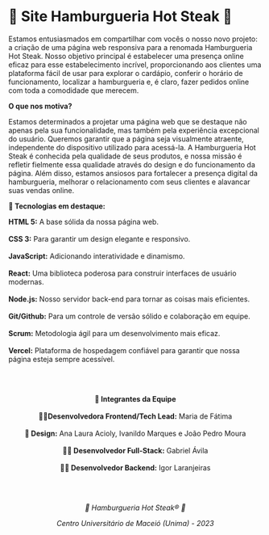 # 🍔 Site Hamburgueria Hot Steak 🍔

Estamos entusiasmados em compartilhar com vocês o nosso novo projeto: a criação de uma página web responsiva para a renomada Hamburgueria Hot Steak. Nosso objetivo principal é estabelecer uma presença online eficaz para esse estabelecimento incrível, proporcionando aos clientes uma plataforma fácil de usar para explorar o cardápio, conferir o horário de funcionamento, localizar a hamburgueria e, é claro, fazer pedidos online com toda a comodidade que merecem.

<b>O que nos motiva?</b>

Estamos determinados a projetar uma página web que se destaque não apenas pela sua funcionalidade, mas também pela experiência excepcional do usuário. Queremos garantir que a página seja visualmente atraente, independente do dispositivo utilizado para acessá-la. A Hamburgueria Hot Steak é conhecida pela qualidade de seus produtos, e nossa missão é refletir fielmente essa qualidade através do design e do funcionamento da página. Além disso, estamos ansiosos para fortalecer a presença digital da hamburgueria, melhorar o relacionamento com seus clientes e alavancar suas vendas online.

<b>🚩 Tecnologias em destaque:</b>

**HTML 5:** A base sólida da nossa página web.
<br>
<br>
**CSS 3:** Para garantir um design elegante e responsivo.
<br>
<br>
**JavaScript:** Adicionando interatividade e dinamismo.
<br>
<br>
**React:** Uma biblioteca poderosa para construir interfaces de usuário modernas.
<br>
<br>
**Node.js:** Nosso servidor back-end para tornar as coisas mais eficientes.
<br>
<br>
**Git/Github:** Para um controle de versão sólido e colaboração em equipe.
<br>
<br>
**Scrum:** Metodologia ágil para um desenvolvimento mais eficaz.
<br>
<br>
**Vercel:** Plataforma de hospedagem confiável para garantir que nossa página esteja sempre acessível.</p>
<br>
<br>
<p align="center"><b>👥 Integrantes da Equipe</b>
<br>
  <br>
<b>👩‍💻Desenvolvedora Frontend/Tech Lead:</b> Maria de Fátima
<br>
<br>
<b>🎨 Design:</b> Ana Laura Acioly, Ivanildo Marques e João Pedro Moura
<br>
<br>
<b>👨‍💻 Desenvolvedor Full-Stack:</b> Gabriel Ávila
<br>
<br>
<b>👨‍💻 Desenvolvedor Backend:</b> Igor Laranjeiras</p>
<br>
<br>
<p align="center"><i>🍔 Hamburgueria Hot Steak&reg 🍔</i></p>
<p align="center"><i>Centro Universitário de Maceió (Unima) - 2023</i></p>

